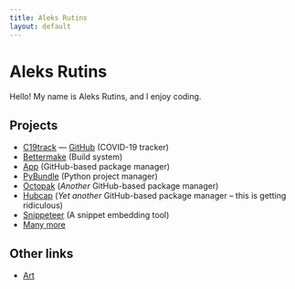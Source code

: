 ```yaml
---
title: Aleks Rutins
layout: default
---
```

# Aleks Rutins
Hello! My name is Aleks Rutins, and I enjoy coding.

## Projects
- [C19track](https://c19track.vercel.app/) &mdash; [GitHub](https://github.com/aleksrutins/c19track) (COVID-19 tracker)
- [Bettermake](https://github.com/aleksrutins/bettermake) (Build system)
- [App](https://github.com/aleksrutins/app) (GitHub-based package manager)
- [PyBundle](https://github.com/aleksrutins/pybundle) (Python project manager)
- [Octopak](https://github.com/aleksrutins/octopak) (_Another_ GitHub-based package manager)
- [Hubcap](https://github.com/aleksrutins/hubcap) (_Yet another_ GitHub-based package manager &ndash; this is getting ridiculous)
- [Snippeteer](https://github.com/aleksrutins/snipeteer) (A snippet embedding tool)
- [Many more](https://github.com/aleksrutins?tab=repositories)

## Other links
- [Art](https://art.aleks.rutins.com)